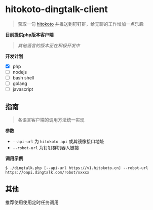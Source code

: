 # hitokoto-dingtalk-client
> 获取一句 [hitokoto](https://github.com/hitokoto-osc) 并推送到钉钉群，给无聊的工作增加一点乐趣

**目前提供php版本客户端**
> *其他语言的版本正在积极开发中*

**开发计划**
- [x] php
- [ ] nodejs
- [ ] bash shell 
- [ ] golang 
- [ ] javascript

## 指南
> 各语言客户端的调用方法统一实现

**参数**
- `--api-url` 为 `hitokoto api` 或其镜像接口地址
- `--robot-url` 为钉钉群机器人链接

**调用示例**
```shell
$ ./dingtalk.php [--api-url https://v1.hitokoto.cn] --robot-url https://oapi.dingtalk.com/robot/xxxxx
```

## 其他

推荐使用使用定时任务调用
